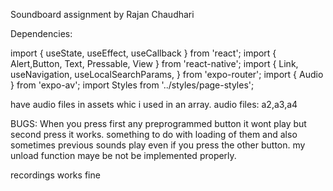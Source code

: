 Soundboard assignment by Rajan Chaudhari

Dependencies:

import { useState, useEffect, useCallback } from 'react';
import { Alert,Button, Text, Pressable, View } from 'react-native';
import { Link, useNavigation, useLocalSearchParams, } from 'expo-router';
import { Audio } from 'expo-av';
import Styles from '../styles/page-styles';

have audio files in assets whic i used in an array. audio files: a2,a3,a4

BUGS:
When you press first any preprogrammed button it wont play but second press it works. something to do with loading of them and 
also sometimes previous sounds play even if you press the other button. my unload function maye be not be implemented properly.

recordings works fine
